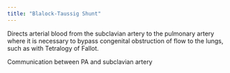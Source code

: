 ```yaml
---
title: "Blalock-Taussig Shunt"
---
```

Directs arterial blood from the subclavian artery to the pulmonary artery where it is necessary to bypass congenital obstruction of flow to the lungs, such as with Tetralogy of Fallot.

Communication between PA and subclavian artery

